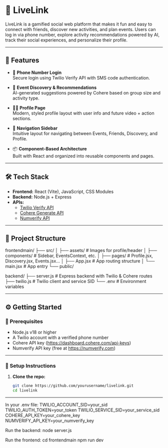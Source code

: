# 📱 LiveLink

LiveLink is a gamified social web platform that makes it fun and easy to connect with friends, discover new activities, and plan events. Users can log in via phone number, explore activity recommendations powered by AI, track their social experiences, and personalize their profile.

---

## 🚀 Features

- 🔐 **Phone Number Login**  
  Secure login using Twilio Verify API with SMS code authentication.

- 🎯 **Event Discovery & Recommendations**  
  AI-generated suggestions powered by Cohere based on group size and activity type.

- 🧑‍💼 **Profile Page**  
  Modern, styled profile layout with user info and future video + action sections.

- 🧭 **Navigation Sidebar**  
  Intuitive layout for navigating between Events, Friends, Discovery, and Profile.

- 📦 **Component-Based Architecture**  
  Built with React and organized into reusable components and pages.

---

## 🛠️ Tech Stack

- **Frontend:** React (Vite), JavaScript, CSS Modules
- **Backend:** Node.js + Express
- **APIs:**
  - [Twilio Verify API](https://www.twilio.com/docs/verify)
  - [Cohere Generate API](https://docs.cohere.com/reference/generate)
  - [Numverify API](https://numverify.com/documentation)

---

## 📂 Project Structure

frontendmain/
├── src/
│ ├── assets/ # Images for profile/header
│ ├── components/ # Sidebar, EventsContext, etc.
│ ├── pages/ # Profile.jsx, Discovery.jsx, Events.jsx...
│ ├── App.jsx # App routing structure
│ └── main.jsx # App entry
└── public/

backend/
├── server.js # Express backend with Twilio & Cohere routes
├── twilio.js # Twilio client and service SID
└── .env # Environment variables


---

## ⚙️ Getting Started

### 🔧 Prerequisites

- Node.js v18 or higher
- A Twilio account with a verified phone number
- Cohere API key (https://dashboard.cohere.com/api-keys)
- Numverify API key (free at https://numverify.com)

---

### 🚦 Setup Instructions

1. **Clone the repo:**

   ```bash
   git clone https://github.com/yourusername/livelink.git
   cd livelink
---

In your .env file:
TWILIO_ACCOUNT_SID=your_sid
TWILIO_AUTH_TOKEN=your_token
TWILIO_SERVICE_SID=your_service_sid
COHERE_API_KEY=your_cohere_key
NUMVERIFY_API_KEY=your_numverify_key

Run the backend: 
node server.js

Run the frontend: 
cd frontendmain
npm run dev
